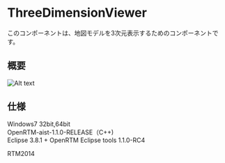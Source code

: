 ThreeDimensionViewer
=================
このコンポーネントは、地図モデルを3次元表示するためのコンポーネントです。  


概要
--------
![Alt text]()


仕様
--------
Windows7 32bit,64bit  
OpenRTM-aist-1.1.0-RELEASE（C++)  
Eclipse 3.8.1 + OpenRTM Eclipse tools 1.1.0-RC4

RTM2014